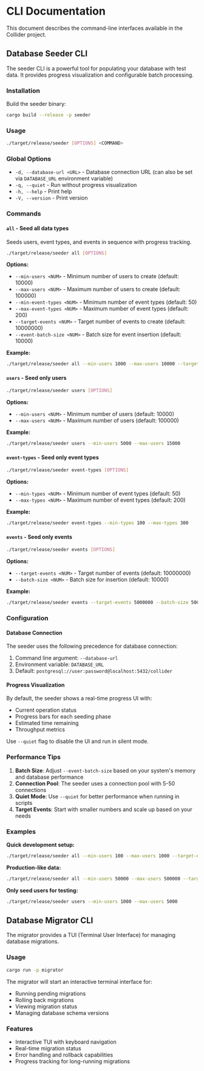 # CLI Documentation

This document describes the command-line interfaces available in the Collider project.

## Database Seeder CLI

The seeder CLI is a powerful tool for populating your database with test data. It provides progress visualization and configurable batch processing.

### Installation

Build the seeder binary:

```bash
cargo build --release -p seeder
```

### Usage

```bash
./target/release/seeder [OPTIONS] <COMMAND>
```

### Global Options

- `-d, --database-url <URL>` - Database connection URL (can also be set via `DATABASE_URL` environment variable)
- `-q, --quiet` - Run without progress visualization
- `-h, --help` - Print help
- `-V, --version` - Print version

### Commands

#### `all` - Seed all data types

Seeds users, event types, and events in sequence with progress tracking.

```bash
./target/release/seeder all [OPTIONS]
```

**Options:**
- `--min-users <NUM>` - Minimum number of users to create (default: 10000)
- `--max-users <NUM>` - Maximum number of users to create (default: 100000)
- `--min-event-types <NUM>` - Minimum number of event types (default: 50)
- `--max-event-types <NUM>` - Maximum number of event types (default: 200)
- `--target-events <NUM>` - Target number of events to create (default: 10000000)
- `--event-batch-size <NUM>` - Batch size for event insertion (default: 10000)

**Example:**
```bash
./target/release/seeder all --min-users 1000 --max-users 10000 --target-events 1000000
```

#### `users` - Seed only users

```bash
./target/release/seeder users [OPTIONS]
```

**Options:**
- `--min-users <NUM>` - Minimum number of users (default: 10000)
- `--max-users <NUM>` - Maximum number of users (default: 100000)

**Example:**
```bash
./target/release/seeder users --min-users 5000 --max-users 15000
```

#### `event-types` - Seed only event types

```bash
./target/release/seeder event-types [OPTIONS]
```

**Options:**
- `--min-types <NUM>` - Minimum number of event types (default: 50)
- `--max-types <NUM>` - Maximum number of event types (default: 200)

**Example:**
```bash
./target/release/seeder event-types --min-types 100 --max-types 300
```

#### `events` - Seed only events

```bash
./target/release/seeder events [OPTIONS]
```

**Options:**
- `--target-events <NUM>` - Target number of events (default: 10000000)
- `--batch-size <NUM>` - Batch size for insertion (default: 10000)

**Example:**
```bash
./target/release/seeder events --target-events 5000000 --batch-size 5000
```

### Configuration

#### Database Connection

The seeder uses the following precedence for database connection:

1. Command line argument: `--database-url`
2. Environment variable: `DATABASE_URL`
3. Default: `postgresql://user:password@localhost:5432/collider`

#### Progress Visualization

By default, the seeder shows a real-time progress UI with:
- Current operation status
- Progress bars for each seeding phase
- Estimated time remaining
- Throughput metrics

Use `--quiet` flag to disable the UI and run in silent mode.

### Performance Tips

1. **Batch Size**: Adjust `--event-batch-size` based on your system's memory and database performance
2. **Connection Pool**: The seeder uses a connection pool with 5-50 connections
3. **Quiet Mode**: Use `--quiet` for better performance when running in scripts
4. **Target Events**: Start with smaller numbers and scale up based on your needs

### Examples

**Quick development setup:**
```bash
./target/release/seeder all --min-users 100 --max-users 1000 --target-events 10000
```

**Production-like data:**
```bash
./target/release/seeder all --min-users 50000 --max-users 500000 --target-events 100000000
```

**Only seed users for testing:**
```bash
./target/release/seeder users --min-users 1000 --max-users 5000
```

## Database Migrator CLI

The migrator provides a TUI (Terminal User Interface) for managing database migrations.

### Usage

```bash
cargo run -p migrator
```

The migrator will start an interactive terminal interface for:
- Running pending migrations
- Rolling back migrations
- Viewing migration status
- Managing database schema versions

### Features

- Interactive TUI with keyboard navigation
- Real-time migration status
- Error handling and rollback capabilities
- Progress tracking for long-running migrations